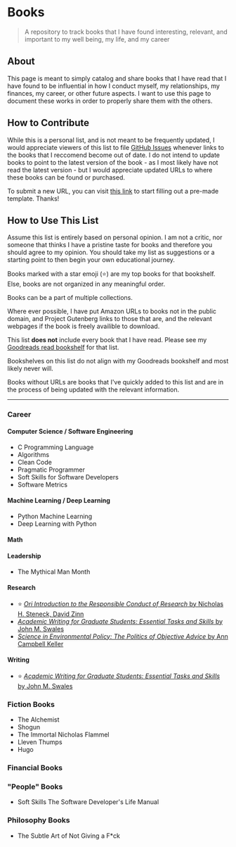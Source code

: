 # Books

> A repository to track books that I have found interesting, relevant, and
> important to my well being, my life, and my career

## About

This page is meant to simply catalog and share books that I have read that I
have found to be influential in how I conduct myself, my relationships, my
finances, my career, or other future aspects. I want to use this page to
document these works in order to properly share them with the others.

## How to Contribute

While this is a personal list, and is not meant to be frequently updated, I
would appreciate viewers of this list to file
[GitHub Issues](https://github.com/NicholasSynovic/books/issues) whenever links
to the books that I reccomend become out of date. I do not intend to update
books to point to the latest version of the book - as I most likely have not
read the latest version - but I would appreciate updated URLs to where these
books can be found or purchased.

To submit a new URL, you can visit
[this link](https://github.com/NicholasSynovic/books/issues/new?assignees=&labels=updated-url&projects=&template=update-book-url.md&title=Update+Book+URL)
to start filling out a pre-made template. Thanks!

## How to Use This List

Assume this list is entirely based on personal opinion. I am not a critic, nor
someone that thinks I have a pristine taste for books and therefore you should
agree to my opinion. You should take my list as suggestions or a starting point
to then begin your own educational journey.

Books marked with a star emoji (⭐) are my top books for that bookshelf. Else,
books are not organized in any meaningful order.

Books can be a part of multiple collections.

Where ever possible, I have put Amazon URLs to books not in the public domain,
and Project Gutenberg links to those that are, and the relevant webpages if the
book is freely availible to download.

This list **does not** include every book that I have read. Please see my
[Goodreads read bookshelf](https://www.goodreads.com/review/list/121365011-nicholas-synovic?shelf=read)
for that list.

Bookshelves on this list do not align with my Goodreads bookshelf and most
likely never will.

Books without URLs are books that I've quickly added to this list and are in the
process of being updated with the relevant information.

______________________________________________________________________

### Career

#### Computer Science / Software Engineering

- C Programming Language
- Algorithms
- Clean Code
- Pragmatic Programmer
- Soft Skills for Software Developers
- Software Metrics

#### Machine Learning / Deep Learning

- Python Machine Learning
- Deep Learning with Python

#### Math

#### Leadership

- The Mythical Man Month

#### Research

- ⭐
  [*Ori Introduction to the Responsible Conduct of Research* by Nicholas H. Steneck, David Zinn](https://ori.hhs.gov/ori-introduction-responsible-conduct-research)
- [*Academic Writing for Graduate Students: Essential Tasks and Skills* by John M. Swales](https://www.amazon.com/gp/product/0472034758/)
- [*Science in Environmental Policy: The Politics of Objective Advice* by Ann Campbell Keller](https://www.amazon.com/gp/product/0262512963/)

#### Writing

- ⭐
  [*Academic Writing for Graduate Students: Essential Tasks and Skills* by John M. Swales](https://www.amazon.com/gp/product/0472034758/)

### Fiction Books

- The Alchemist
- Shogun
- The Immortal Nicholas Flammel
- Lleven Thumps
- Hugo

### Financial Books

### "People" Books

- Soft Skills The Software Developer's Life Manual

### Philosophy Books

- The Subtle Art of Not Giving a F\*ck
